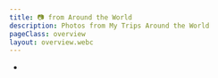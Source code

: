 ```yaml
---
title: 📷 from Around the World
description: Photos from My Trips Around the World
pageClass: overview
layout: overview.webc
---
```


<ul class="flow__grid flow__gap--m cards" :style="`--numcards: ${this.albums.length}`">
    <li webc:for="(album,index) of this.albums" :style="`--index: ${index + 1}`">
        <a class="flow__block radius__m" :href="`/albums/${album.directory}`">
            <photo-card :token="this.mapbox" :album="album" sizes="(min-width: 640px) 960px, 480px"
            widths="480, 960" webc:nokeep></photo-card>
        </a>
    </li>
</ul>
